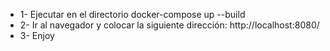 * 1- Ejecutar en el directorio docker-compose up --build
* 2- Ir al navegador y colocar la siguiente dirección: http://localhost:8080/
* 3- Enjoy
